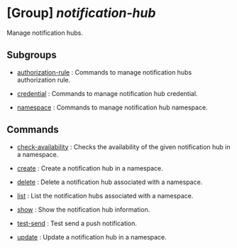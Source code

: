 # [Group] _notification-hub_

Manage notification hubs.

## Subgroups

- [authorization-rule](/Commands/notification-hub/authorization-rule/readme.md)
: Commands to manage notification hubs authorization rule.

- [credential](/Commands/notification-hub/credential/readme.md)
: Commands to manage notification hub credential.

- [namespace](/Commands/notification-hub/namespace/readme.md)
: Commands to manage notification hub namespace.

## Commands

- [check-availability](/Commands/notification-hub/_check-availability.md)
: Checks the availability of the given notification hub in a namespace.

- [create](/Commands/notification-hub/_create.md)
: Create a notification hub in a namespace.

- [delete](/Commands/notification-hub/_delete.md)
: Delete a notification hub associated with a namespace.

- [list](/Commands/notification-hub/_list.md)
: List the notification hubs associated with a namespace.

- [show](/Commands/notification-hub/_show.md)
: Show the notification hub information.

- [test-send](/Commands/notification-hub/_test-send.md)
: Test send a push notification.

- [update](/Commands/notification-hub/_update.md)
: Update a notification hub in a namespace.
